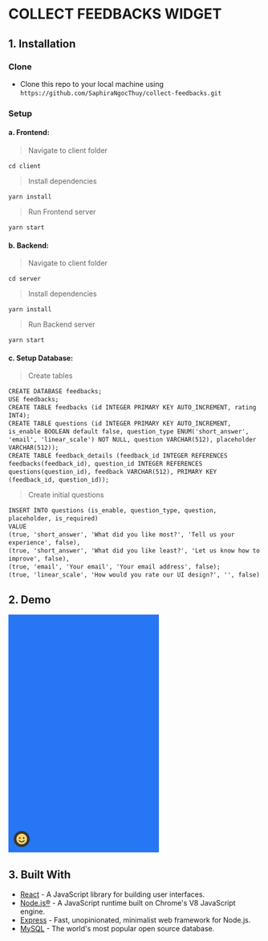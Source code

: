 # COLLECT FEEDBACKS WIDGET



## 1. Installation

### Clone

- Clone this repo to your local machine using `https://github.com/SaphiraNgocThuy/collect-feedbacks.git`

### Setup

#### a. Frontend:
> Navigate to client folder
```shell
cd client
```

> Install dependencies
```shell
yarn install
```

> Run Frontend server
```shell
yarn start
```

#### b. Backend:
> Navigate to client folder
```shell
cd server
```

> Install dependencies
```shell
yarn install
```

> Run Backend server
```shell
yarn start
```

#### c. Setup Database:
> Create tables
```shell
CREATE DATABASE feedbacks;
USE feedbacks;
CREATE TABLE feedbacks (id INTEGER PRIMARY KEY AUTO_INCREMENT, rating INT4);
CREATE TABLE questions (id INTEGER PRIMARY KEY AUTO_INCREMENT, is_enable BOOLEAN default false, question_type ENUM('short_answer', 'email', 'linear_scale') NOT NULL, question VARCHAR(512), placeholder VARCHAR(512));
CREATE TABLE feedback_details (feedback_id INTEGER REFERENCES feedbacks(feedback_id), question_id INTEGER REFERENCES questions(question_id), feedback VARCHAR(512), PRIMARY KEY (feedback_id, question_id));
```

> Create initial questions
```shell
INSERT INTO questions (is_enable, question_type, question, placeholder, is_required)
VALUE 
(true, 'short_answer', 'What did you like most?', 'Tell us your experience', false),
(true, 'short_answer', 'What did you like least?', 'Let us know how to improve', false),
(true, 'email', 'Your email', 'Your email address', false);
(true, 'linear_scale', 'How would you rate our UI design?', '', false)

```

## 2. Demo
<img src="demo.gif" alt="demo" width="300"/>

## 3. Built With

  - [React](https://reactjs.org/) - A JavaScript library for building user interfaces.
  - [Node.js®](https://nodejs.org/en/) - A JavaScript runtime built on Chrome's V8 JavaScript engine.
  - [Express](https://expressjs.com/) - Fast, unopinionated, minimalist web framework for Node.js.
  - [MySQL](https://www.mysql.com/) - The world's most popular open source database.